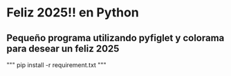 # Feliz 2025!! en Python
## Pequeño programa utilizando pyfiglet y colorama para desear un feliz 2025


""" 
pip install -r requirement.txt
"""
